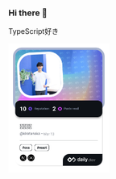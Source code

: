 ### Hi there 👋

TypeScript好き

<a href="https://app.daily.dev/kiratanaka"><img src="https://github.com/kira-0521/kira-0521/blob/main/devcard.png" width="200" alt="kira's Dev Card"/></a>
